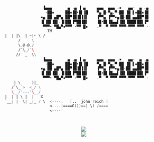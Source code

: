
```nasm
				 ▐▄▄▄       ▄ .▄ ▐ ▄     ▄▄▄  ▄▄▄ .▪   ▄▄·  ▄ .▄
				  ·██▪     ██▪▐█•█▌▐█    ▀▄ █·▀▄.▀·██ ▐█ ▌▪██▪▐█
				▪▄ ██ ▄█▀▄ ██▀▐█▐█▐▐▌    ▐▀▀▄ ▐▀▀▪▄▐█·██ ▄▄██▀▐█
				▐▌▐█▌▐█▌.▐▌██▌▐▀██▐█▌    ▐█•█▌▐█▄▄▌▐█▌▐███▌██▌▐▀
				 ▀▀▀• ▀█▄▀▪▀▀▀ ·▀▀ █▪    .▀  ▀ ▀▀▀ ▀▀▀·▀▀▀ ▀▀▀ ·
                   TM         
|  | |\  | ~|~ \ /            
      /     \
      \.@-@./														
      /`\_/`\                 
     //  _  \\
				 ▐▄▄▄       ▄ .▄ ▐ ▄     ▄▄▄  ▄▄▄ .▪   ▄▄·  ▄ .▄
				  ·██▪     ██▪▐█•█▌▐█    ▀▄ █·▀▄.▀·██ ▐█ ▌▪██▪▐█
				▪▄ ██ ▄█▀▄ ██▀▐█▐█▐▐▌    ▐▀▀▄ ▐▀▀▪▄▐█·██ ▄▄██▀▐█
				▐▌▐█▌▐█▌.▐▌██▌▐▀██▐█▌    ▐█•█▌▐█▄▄▌▐█▌▐███▌██▌▐▀
				 ▀▀▀• ▀█▄▀▪▀▀▀ ·▀▀ █▪    .▀  ▀ ▀▀▀ ▀▀▀·▀▀▀ ▀▀▀ ·
    | \     )|_                 
   /`\_`>  <_/ \
   \__/'---'\__/
|  | | \ |  |   X               
`__| |  \| _|_ / \  <----.   [..  john reich ]
                    <----|====O)))==) \) /====
                    <----'  

                  
```

<div align="center">
  <img src="https://github-readme-stats.vercel.app/api?username=xuntitled&include_all_commits=true&theme=highcontrast&show_icons=true&count_private=true">
  <br />
  <img src="https://github-readme-stats.vercel.app/api/top-langs/?username=xuntitled&langs_count=10&hide=html,css,makefile,batchfile&theme=highcontrast">
</div>
